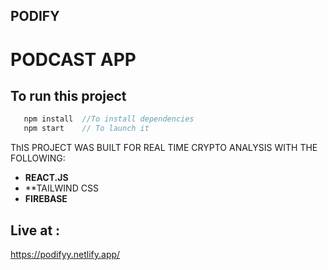 ## PODIFY

# PODCAST APP

## To run this project

```javascript
   npm install  //To install dependencies
   npm start    // To launch it
```

ThIS PROJECT WAS BUILT FOR REAL TIME CRYPTO ANALYSIS WITH THE FOLLOWING:

- **REACT.JS**
- **TAILWIND CSS
- **FIREBASE**



## Live at :

https://podifyy.netlify.app/
